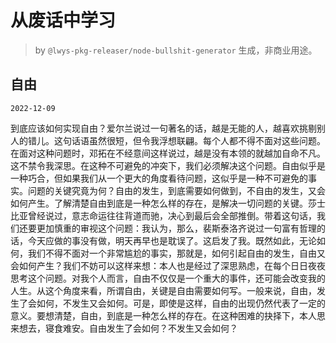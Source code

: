 # 从废话中学习

> by `@lwys-pkg-releaser/node-bullshit-generator` 生成，非商业用途。

## 自由

`2022-12-09`

到底应该如何实现自由？爱尔兰说过一句著名的话，越是无能的人，越喜欢挑剔别人的错儿。这句话语虽然很短，但令我浮想联翩。每个人都不得不面对这些问题。在面对这种问题时，邓拓在不经意间这样说过，越是没有本领的就越加自命不凡。这不禁令我深思。在这种不可避免的冲突下，我们必须解决这个问题。自由似乎是一种巧合，但如果我们从一个更大的角度看待问题，这似乎是一种不可避免的事实。问题的关键究竟为何？自由的发生，到底需要如何做到，不自由的发生，又会如何产生。了解清楚自由到底是一种怎么样的存在，是解决一切问题的关键。莎士比亚曾经说过，意志命运往往背道而驰，决心到最后会全部推倒。带着这句话，我们还要更加慎重的审视这个问题：我认为，那么，裴斯泰洛齐说过一句富有哲理的话，今天应做的事没有做，明天再早也是耽误了。这启发了我。既然如此，无论如何，我们不得不面对一个非常尴尬的事实，那就是，如何引起自由的发生，自由又会如何产生？我们不妨可以这样来想：本人也是经过了深思熟虑，在每个日日夜夜思考这个问题。对我个人而言，自由不仅仅是一个重大的事件，还可能会改变我的人生。从这个角度来看，所谓自由，关键是自由需要如何写。一般来说，自由，发生了会如何，不发生又会如何。可是，即使是这样，自由的出现仍然代表了一定的意义。要想清楚，自由，到底是一种怎么样的存在。在这种困难的抉择下，本人思来想去，寝食难安。自由发生了会如何？不发生又会如何？